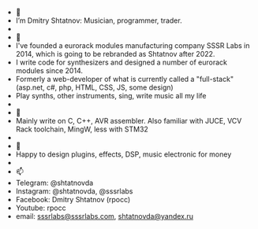 - 👋
- I’m Dmitry Shtatnov: Musician, programmer, trader.
- 
- 👀
- I've founded a eurorack modules manufacturing company SSSR Labs in 2014, which is going to be rebranded as Shtatnov after 2022.
- I write code for synthesizers and designed a number of eurorack modules since 2014.
- Formerly a web-developer of what is currently called a "full-stack" (asp.net, c#, php, HTML, CSS, JS, some design)
- Play synths, other instruments, sing, write music all my life
- 
- 🌱
- Mainly write on C, C++, AVR assembler. Also familiar with JUCE, VCV Rack toolchain, MingW, less with STM32
- 
- 💞️
- Happy to design plugins, effects, DSP, music electronic for money
- 
- 📫
- Telegram:  @shtatnovda
- Instagram: @shtatnovda, @sssrlabs
- Facebook:  Dmitry Shtatnov (rpocc)
- Youtube:   rpocc
- email:     sssrlabs@sssrlabs.com, shtatnovda@yandex.ru
